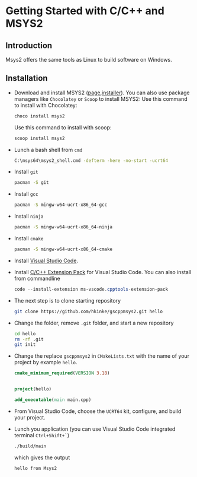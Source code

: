 # Getting Started with C/C++ and MSYS2

## Introduction

Msys2 offers the same tools as Linux to build software on Windows.

## Installation

- Download and install MSYS2 ([page](https://www.msys2.org/),[installer](https://github.com/msys2/msys2-installer/releases/download/2023-07-18/msys2-x86_64-20230718.exe)). You can also use package managers like `Chocolatey` or `Scoop` to install MSYS2:
    Use this command to install with Chocolatey:

    ```ps1
    choco install msys2
    ```

    Use this command to install with scoop:

    ```ps1
    scoop install msys2
    ```
- Lunch a bash shell from `cmd`

    ```cmd
    C:\msys64\msys2_shell.cmd -defterm -here -no-start -ucrt64
    ```

- Install `git`

    ```bash
    pacman -S git
    ```

- Install `gcc`

    ```bash
    pacman -S mingw-w64-ucrt-x86_64-gcc
    ```

- Install `ninja`

    ```bash
    pacman -S mingw-w64-ucrt-x86_64-ninja 
    ```

- Install `cmake`

    ```bash
    pacman -S mingw-w64-ucrt-x86_64-cmake
    ```

- Install [Visual Studio Code](https://code.visualstudio.com/Download).
- Install [C/C++ Extension Pack](https://marketplace.visualstudio.com/items?itemName=ms-vscode.cmake-tools) for Visual Studio Code. You can also install from commandline

    ```ps1
    code --install-extension ms-vscode.cpptools-extension-pack
    ```

- The next step is to clone starting repository

    ```bash
    git clone https://github.com/hkinke/gscppmsys2.git hello
    ```

- Change the folder, remove `.git` folder, and start a new repository

    ```bash
    cd hello
    rm -rf .git
    git init
    ```

- Change the replace `gscppmsys2` in `CMakeLists.txt` with the name of your project by example `hello`.

    ```cmake
    cmake_minimum_required(VERSION 3.18)


    project(hello)

    add_executable(main main.cpp)
    ```

- From Visual Studio Code, choose the `UCRT64` kit, configure, and build your project.
- Lunch you application (you can use Visual Studio Code integrated terminal `` Ctrl+Shift+` ``)

    ```bash
    ./build/main
    ```

    which gives the output

    ```plain
    hello from Msys2
    ```
